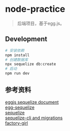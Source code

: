 # node-practice
> 后端项目，基于egg.js。
## Development

```bash
# 安装依赖
npm install
# 创建数据库
npx sequelize db:create
# 启动
npm run dev
```

## 参考资料

[eggjs sequelize document](https://eggjs.org/zh-cn/tutorials/mysql.html)  
[egg-sequelize](https://github.com/eggjs/egg-sequelize)  
[sequelize](http://docs.sequelizejs.com)  
[sequelize-cli and migrations](http://docs.sequelizejs.com/manual/tutorial/migrations.html)  
[factory-girl](https://github.com/aexmachina/factory-girl)  

